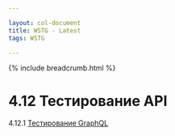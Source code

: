 ```yaml
---

layout: col-document
title: WSTG - Latest
tags: WSTG

---
```


{% include breadcrumb.html %}
# 4.12 Тестирование API

4.12.1 [Тестирование GraphQL](01-Testing_GraphQL.md)
